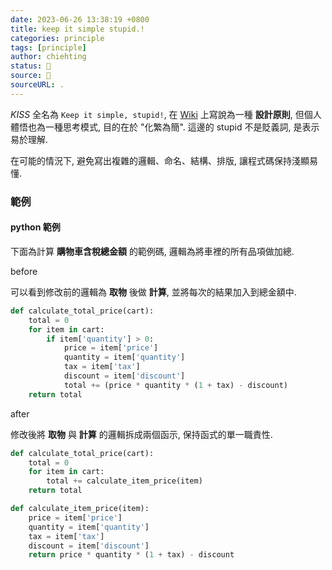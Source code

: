 ```yaml
---
date: 2023-06-26 13:38:19 +0800
title: keep it simple stupid.!
categories: principle
tags: [principle]
author: chiehting
status: 🌲
source: 📜️
sourceURL: .
---
```


*KISS* 全名為 `Keep it simple, stupid!`, 在 [Wiki](https://en.wikipedia.org/wiki/KISS_principle) 上寫說為一種 **設計原則**, 但個人體悟也為一種思考模式, 目的在於 "化繁為簡". 這邊的 stupid 不是貶義詞, 是表示易於理解.

在可能的情況下, 避免寫出複雜的邏輯、命名、結構、排版, 讓程式碼保持淺顯易懂.

<!--more-->

### 範例

#### python 範例

下面為計算 **購物車含稅總金額** 的範例碼, 邏輯為將車裡的所有品項做加總.

before

可以看到修改前的邏輯為 **取物** 後做 **計算**, 並將每次的結果加入到總金額中.

```python
def calculate_total_price(cart):
    total = 0
    for item in cart:
        if item['quantity'] > 0:
            price = item['price']
            quantity = item['quantity']
            tax = item['tax']
            discount = item['discount']
            total += (price * quantity * (1 + tax) - discount)
    return total
```

after

修改後將 **取物** 與 **計算** 的邏輯拆成兩個函示, 保持函式的單一職責性.

```python
def calculate_total_price(cart):
    total = 0
    for item in cart:
        total += calculate_item_price(item)
    return total

def calculate_item_price(item):
    price = item['price']
    quantity = item['quantity']
    tax = item['tax']
    discount = item['discount']
    return price * quantity * (1 + tax) - discount

```
